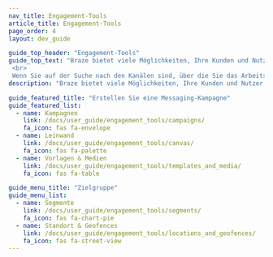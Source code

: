 ```yaml
---
nav_title: Engagement-Tools
article_title: Engagement-Tools
page_order: 4
layout: dev_guide

guide_top_header: "Engagement-Tools"
guide_top_text: "Braze bietet viele Möglichkeiten, Ihre Kunden und Nutzer mit unseren Kampagnen und Arbeitsbereichen zu erreichen. Sie können auch in unseren Vorlagen & Medien-Tools optimieren, um Einheitlichkeit (und Bilder und andere Inhalte) zu finden. Von dort aus können Sie Segmente und Geofences für Ihre Zielgruppe anhand von Standort oder anderen Attributen erstellen. <br>
 <br>
 Wenn Sie auf der Suche nach den Kanälen sind, über die Sie das Arbeitsbereich und die Kampagnen-Tools von Braze senden können, schauen Sie sich unsere <a href='/docs/user_guide/message_building_by_channel/'>"Meine Nachrichten" unter "Meine Nachrichten" unter "Kanal</a> " an."
description: "Braze bietet viele Möglichkeiten, Ihre Kunden und Nutzer mit unseren Kampagnen und Arbeitsbereichen zu erreichen. Sie können auch für eine Einheitliche Verwendung unserer Vorlagen & Medien-Tools optimieren."

guide_featured_title: "Erstellen Sie eine Messaging-Kampagne"
guide_featured_list:
  - name: Kampagnen
    link: /docs/user_guide/engagement_tools/campaigns/
    fa_icon: fas fa-envelope
  - name: Leinwand
    link: /docs/user_guide/engagement_tools/canvas/
    fa_icon: fas fa-palette
  - name: Vorlagen & Medien
    link: /docs/user_guide/engagement_tools/templates_and_media/
    fa_icon: fas fa-table

guide_menu_title: "Zielgruppe"
guide_menu_list:
  - name: Segmente
    link: /docs/user_guide/engagement_tools/segments/
    fa_icon: fas fa-chart-pie
  - name: Standort & Geofences
    link: /docs/user_guide/engagement_tools/locations_and_geofences/
    fa_icon: fas fa-street-view
---
```

